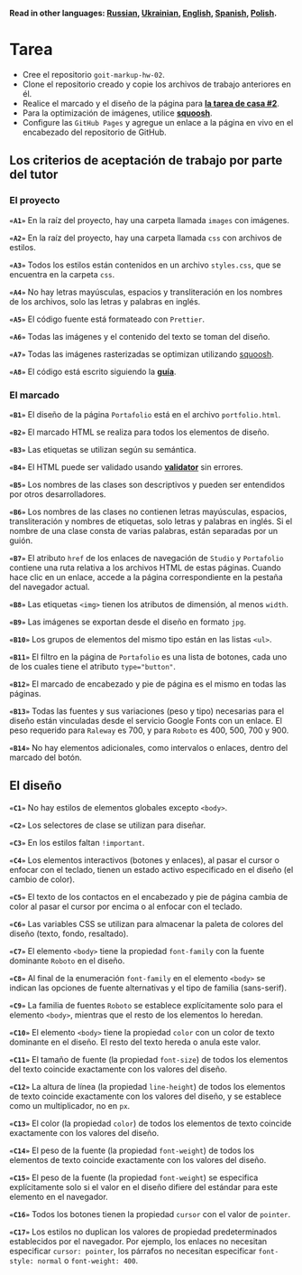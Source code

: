 **Read in other languages: [Russian](README.md), [Ukrainian](README.ua.md),
[English](README.en.md), [Spanish](README.es.md), [Polish](README.pl.md).**

# Tarea

- Cree el repositorio `goit-markup-hw-02`.
- Clone el repositorio creado y copie los archivos de trabajo anteriores en él.
- Realice el marcado y el diseño de la página para
  [**la tarea de casa #2**](<https://www.figma.com/file/efwU6Es4rmb9QOptQ5NXSc/Web-Studio-ESP?node-id=0%3A1>).
- Para la optimización de imágenes, utilice [**squoosh**](https://squoosh.app/).
- Configure las `GitHub Pages` y agregue un enlace a la página en vivo en el
  encabezado del repositorio de GitHub.

## Los criterios de aceptación de trabajo por parte del tutor

### El proyecto

**`«A1»`** En la raíz del proyecto, hay una carpeta llamada `images` con
imágenes.

**`«A2»`** En la raíz del proyecto, hay una carpeta llamada `css` con archivos
de estilos.

**`«A3»`** Todos los estilos están contenidos en un archivo `styles.css`, que se
encuentra en la carpeta `css`.

**`«A4»`** No hay letras mayúsculas, espacios y transliteración en los nombres
de los archivos, solo las letras y palabras en inglés.

**`«A5»`** El código fuente está formateado con `Prettier`.

**`«A6»`** Todas las imágenes y el contenido del texto se toman del diseño.

**`«A7»`** Todas las imágenes rasterizadas se optimizan utilizando
[squoosh](https://squoosh.app/).

**`«A8»`** El código está escrito siguiendo la
[**guía**](https://codeguide.co/).

### El marcado

**`«B1»`** El diseño de la página `Portafolio` está en el archivo
`portfolio.html`.

**`«B2»`** El marcado HTML se realiza para todos los elementos de diseño.

**`«B3»`** Las etiquetas se utilizan según su semántica.

**`«B4»`** El HTML puede ser validado usando
[**validator**](http://validator.w3.org/nu/) sin errores.

**`«B5»`** Los nombres de las clases son descriptivos y pueden ser entendidos
por otros desarrolladores.

**`«B6»`** Los nombres de las clases no contienen letras mayúsculas, espacios,
transliteración y nombres de etiquetas, solo letras y palabras en inglés. Si el
nombre de una clase consta de varias palabras, están separadas por un guión.

**`«B7»`** El atributo `href` de los enlaces de navegación de `Studio` y
`Portafolio` contiene una ruta relativa a los archivos HTML de estas páginas.
Cuando hace clic en un enlace, accede a la página correspondiente en la pestaña
del navegador actual.

**`«B8»`** Las etiquetas `<img>` tienen los atributos de dimensión, al menos
`width`.

**`«B9»`** Las imágenes se exportan desde el diseño en formato `jpg`.

**`«B10»`** Los grupos de elementos del mismo tipo están en las listas `<ul>`.

**`«B11»`** El filtro en la página de `Portafolio` es una lista de botones, cada
uno de los cuales tiene el atributo `type="button"`.

**`«B12»`** El marcado de encabezado y pie de página es el mismo en todas las
páginas.

**`«B13»`** Todas las fuentes y sus variaciones (peso y tipo) necesarias para el
diseño están vinculadas desde el servicio Google Fonts con un enlace. El peso
requerido para `Raleway` es 700, y para `Roboto` es 400, 500, 700 y 900.

**`«B14»`** No hay elementos adicionales, como intervalos o enlaces, dentro del
marcado del botón.

## El diseño

**`«C1»`** No hay estilos de elementos globales excepto `<body>`.

**`«C2»`** Los selectores de clase se utilizan para diseñar.

**`«C3»`** En los estilos faltan `!important`.

**`«C4»`** Los elementos interactivos (botones y enlaces), al pasar el cursor o
enfocar con el teclado, tienen un estado activo especificado en el diseño (el
cambio de color).

**`«С5»`** El texto de los contactos en el encabezado y pie de página cambia de
color al pasar el cursor por encima o al enfocar con el teclado.

**`«C6»`** Las variables CSS se utilizan para almacenar la paleta de colores del
diseño (texto, fondo, resaltado).

**`«С7»`** El elemento `<body>` tiene la propiedad `font-family` con la fuente
dominante `Roboto` en el diseño.

**`«С8»`** Al final de la enumeración `font-family` en el elemento `<body>` se
indican las opciones de fuente alternativas y el tipo de familia (sans-serif).

**`«С9»`** La familia de fuentes `Roboto` se establece explícitamente solo para
el elemento `<body>`, mientras que el resto de los elementos lo heredan.

**`«С10»`** El elemento `<body>` tiene la propiedad `color` con un color de
texto dominante en el diseño. El resto del texto hereda o anula este valor.

**`«С11»`** El tamaño de fuente (la propiedad `font-size`) de todos los
elementos del texto coincide exactamente con los valores del diseño.

**`«С12»`** La altura de línea (la propiedad `line-height`) de todos los
elementos de texto coincide exactamente con los valores del diseño, y se
establece como un multiplicador, no en `px`.

**`«С13»`** El color (la propiedad `color`) de todos los elementos de texto
coincide exactamente con los valores del diseño.

**`«С14»`** El peso de la fuente (la propiedad `font-weight`) de todos los
elementos de texto coincide exactamente con los valores del diseño.

**`«С15»`** El peso de la fuente (la propiedad `font-weight`) se especifica
explícitamente solo si el valor en el diseño difiere del estándar para este
elemento en el navegador.

**`«С16»`** Todos los botones tienen la propiedad `cursor` con el valor de
`pointer`.

**`«С17»`** Los estilos no duplican los valores de propiedad predeterminados
establecidos por el navegador. Por ejemplo, los enlaces no necesitan especificar
`cursor: pointer`, los párrafos no necesitan especificar `font-style: normal` o
`font-weight: 400`.

